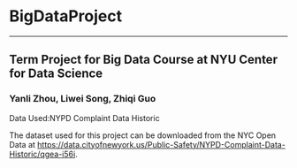 # BigDataProject
---
Term Project for Big Data Course at NYU Center for Data Science  
---
### Yanli Zhou, Liwei Song, Zhiqi Guo   

Data Used:NYPD Complaint Data Historic

The dataset used for this project can be downloaded from the NYC Open Data at https://data.cityofnewyork.us/Public-Safety/NYPD-Complaint-Data-Historic/qgea-i56i.
